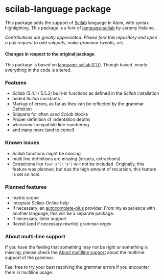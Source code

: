 # scilab-language package

This package adds the support of [Scilab](http://www.scilab.org/) language in Atom, with syntax highlighting.
This package is a fork of [language-scilab](https://atom.io/packages/language-scilab) by Jeremy Heleine.

_Contributions are greatly appreciated. Please fork this repository and open a pull request to add snippets, make grammar tweaks, etc._

#### Changes in respect to the original package
This package is based on [language-scilab 0.1.0](https://github.com/JeremyHeleine/language-scilab/tree/f68888450e46ce23e1f8847b85cef49a31bf96fb).
Though based, nearly everything in the code is altered.

### Features
  - *Scilab* (5.4.1 / 5.5.2) built-in functions as defined in the *Scilab* installation
  - added *Scilab* constants
  - Markup of errors, as far as they can be reflected by the grammar Definition
  - Snippets for often used *Scilab* blocks
  - Proper definition of indentation depths
  - *whereami*-compatible line-numbering
  - and many more (and to come!)

### Known issues
  - *Scilab* functions might be missing
  - multi line definitions are missing (structs, extractions)
  - Extractions like `foo('a')('a')` will not be included.
    Originally, this feature was planned, but due the high amount of recursion, this feature is set on hold.

### Planned features
  - matrix scope
  - Integrate Scilab-Online help
  - If necessary, an [autocomplete-plus]() provider.
    From my experience with another language, this will be a separate package.
  - If necessary, linter support
  - Revisit (and if necessary rewrite) grammar-regex

### About multi-line support
If you have the feeling that something may not be right or something is missing, please check the [About multiline support](https://github.com/kvaellning/scilab-language/wiki/Grammar-multiline-support) about the multiline support of the grammar.

Feel free to try your best resolving the grammar errors if you encounter them in multiline usage.
